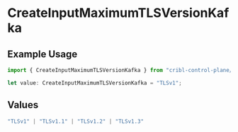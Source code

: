 # CreateInputMaximumTLSVersionKafka

## Example Usage

```typescript
import { CreateInputMaximumTLSVersionKafka } from "cribl-control-plane/models/operations";

let value: CreateInputMaximumTLSVersionKafka = "TLSv1";
```

## Values

```typescript
"TLSv1" | "TLSv1.1" | "TLSv1.2" | "TLSv1.3"
```